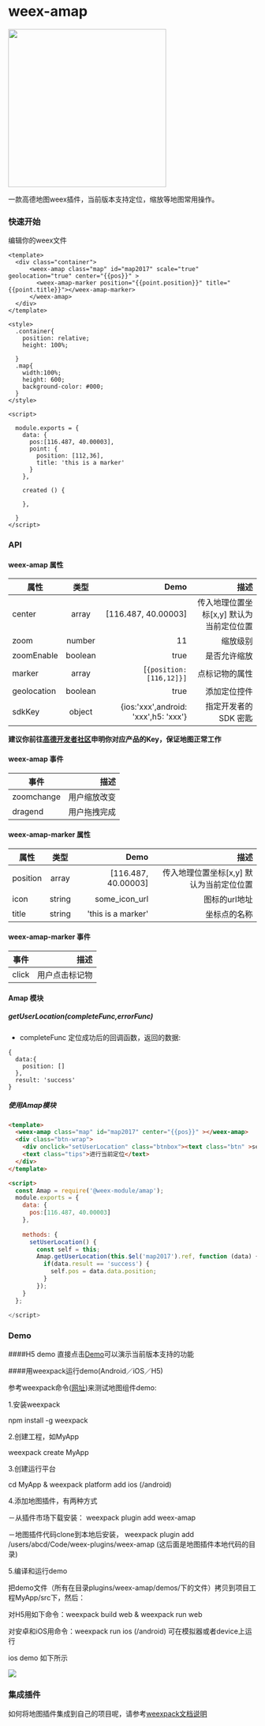 # weex-amap

<img width="320" src="https://img.alicdn.com/tps/TB19sYlPFXXXXaRaXXXXXXXXXXX-600-450.png" />


一款高德地图weex插件，当前版本支持定位，缩放等地图常用操作。

### 快速开始

编辑你的weex文件

``` we
<template>
  <div class="container">
      <weex-amap class="map" id="map2017" scale="true" geolocation="true" center="{{pos}}" >
        <weex-amap-marker position="{{point.position}}" title="{{point.title}}"></weex-amap-marker>
      </weex-amap>
  </div>
</template>

<style>
  .container{
    position: relative;
    height: 100%;
    
  }
  .map{
    width:100%;
    height: 600;
    background-color: #000;
  }
</style>

<script>

  module.exports = {
    data: {
      pos:[116.487, 40.00003],
      point: {
        position: [112,36],
        title: 'this is a marker'
      }
    },
    
    created () {

    },
    
  }
</script>

```


### API

#### weex-amap 属性

| 属性        | 类型         | Demo  | 描述  |
| ------------- |:-------------:| -----:|----------:|
| center     | array | [116.487, 40.00003] | 传入地理位置坐标[x,y] 默认为当前定位位置 |
| zoom      | number     |  11 | 缩放级别 |
| zoomEnable | boolean  | true | 是否允许缩放
| marker |  array | [`{position:[116,12]}]` |  点标记物的属性
| geolocation  | boolean | true | 添加定位控件
| sdkKey   | object | {ios:'xxx',android: 'xxx',h5: 'xxx'} | 指定开发者的 SDK 密匙 
**建议你前往[高德开发者社区](http://lbs.amap.com/)申明你对应产品的Key，保证地图正常工作**

#### weex-amap 事件
|事件    |     描述   |
| ------------- |----------:|
|zoomchange | 用户缩放改变  | 
|dragend | 用户拖拽完成  | 



#### weex-amap-marker 属性 

| 属性        | 类型         | Demo  | 描述  |
| ------------- |:-------------:| -----:|----------:|
| position     | array | [116.487, 40.00003] | 传入地理位置坐标[x,y] 默认为当前定位位置 |
| icon | string     |    some_icon_url | 图标的url地址 |
| title | string   |   'this is a marker' | 坐标点的名称 |

#### weex-amap-marker 事件
|事件    |     描述   |
| ------------- |----------:|
|click | 用户点击标记物 | 


#### Amap 模块

#####  getUserLocation(completeFunc,errorFunc)

+ completeFunc 定位成功后的回调函数，返回的数据:
```
{ 
  data:{
    position: []
  },
  result: 'success' 
}
```
##### 使用Amap模块

``` html 
<template>
  <weex-amap class="map" id="map2017" center="{{pos}}" ></weex-amap>
  <div class="btn-wrap">
    <div onclick="setUserLocation" class="btnbox"><text class="btn" >set location </text></div>
    <text class="tips">进行当前定位</text>
  </div>
</template>

<script>
  const Amap = require('@weex-module/amap');
  module.exports = {
    data: {
      pos:[116.487, 40.00003]
    },
    
    methods: {
      setUserLocation() {
        const self = this;
        Amap.getUserLocation(this.$el('map2017').ref, function (data) {
          if(data.result == 'success') {
            self.pos = data.data.position;
          }
        });  
    }
  };
  
</script>
```

### Demo

####H5 demo 
直接点击[Demo](https://weex-plugins.github.io/weex-amap/)可以演示当前版本支持的功能

####用weexpack运行demo(Android／iOS／H5)

参考weexpack命令([网址](https://github.com/weexteam/weex-pack))来测试地图组件demo:

1.安装weexpack

npm install -g weexpack

2.创建工程，如MyApp

weexpack create MyApp

3.创建运行平台

cd MyApp & weexpack platform add ios (/android)

4.添加地图插件，有两种方式

－从插件市场下载安装：
weexpack plugin add weex-amap

－地图插件代码clone到本地后安装，
weexpack plugin add /users/abcd/Code/weex-plugins/weex-amap  (这后面是地图插件本地代码的目录)

5.编译和运行demo

把demo文件（所有在目录plugins/weex-amap/demos/下的文件）拷贝到项目工程MyApp/src下，然后：

对H5用如下命令：weexpack build web & weexpack run web

对安卓和iOS用命令：weexpack run ios (/android) 可在模拟器或者device上运行

ios demo 如下所示

<img src="https://img.alicdn.com/tps/TB1lJ51PpXXXXX5aFXXXXXXXXXX-429-687.gif">



### 集成插件

如何将地图插件集成到自己的项目呢，请参考[weexpack文档说明](https://github.com/weexteam/weex-pack/tree/dev#5组件容器)
